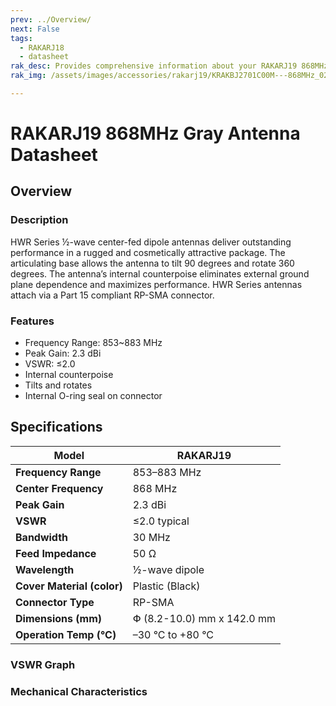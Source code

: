 ```yaml
---
prev: ../Overview/
next: False
tags: 
  - RAKARJ18
  - datasheet
rak_desc: Provides comprehensive information about your RAKARJ19 868MHz Gray Antenna to help you use it. This information includes technical specifications and characteristics.
rak_img: /assets/images/accessories/rakarj19/KRAKBJ2701C00M---868MHz_02.png

---
```


# RAKARJ19 868MHz Gray Antenna Datasheet

## Overview

### Description

HWR Series ½-wave center-fed dipole antennas deliver outstanding performance in a rugged and cosmetically attractive package. The articulating base allows the antenna to tilt 90 degrees and rotate 360 degrees. The antenna’s internal counterpoise eliminates external ground plane dependence and maximizes performance. HWR Series antennas attach via a Part 15 compliant RP-SMA connector.

<rk-img
  src="/assets/images/accessories/rakarj19/KRAKBJ2701C00M---868MHz_02.png"
  width="45%"
  caption="RAKARJ19 Antenna Overview"
/>

### Features

- Frequency Range: 853~883&nbsp;MHz
- Peak Gain: 2.3&nbsp;dBi
- VSWR: ≤2.0
- Internal counterpoise
- Tilts and rotates
- Internal O-ring seal on connector

## Specifications

| **Model**                  | RAKARJ19                             |
| -------------------------- | ------------------------------------ |
| **Frequency Range**        | 853–883&nbsp;MHz                     |
| **Center Frequency**       | 868&nbsp;MHz                         |
| **Peak Gain**              | 2.3&nbsp;dBi                         |
| **VSWR**                   | ≤2.0 typical                         |
| **Bandwidth**              | 30&nbsp;MHz                          |
| **Feed Impedance**         | 50&nbsp;Ω                            |
| **Wavelength**             | ½-wave dipole                        |
| **Cover Material (color)** | Plastic (Black)                      |
| **Connector Type**         | RP-SMA                               |
| **Dimensions (mm)**        | Փ (8.2-10.0)&nbsp;mm x 142.0&nbsp;mm |
| **Operation Temp (°C)**    | –30&nbsp;°C to +80&nbsp;°C           |


### VSWR Graph

<rk-img
  src="/assets/images/accessories/rakarj19/868MHz Antenna VSER.jpg"
  width="80%"
  caption="VSWR Graph"
/>

### Mechanical Characteristics

<rk-img
  src="/assets/images/accessories/rakarj19/868MHz Antenna Dimensions.jpg"
  width="70%"
  caption="Mechanical Specifications"
/>

